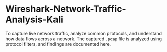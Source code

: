 # Wireshark-Network-Traffic-Analysis-Kali
To capture live network traffic, analyze common protocols, and understand how data flows across a network. The captured `.pcap` file is analyzed using protocol filters, and findings are documented here.

